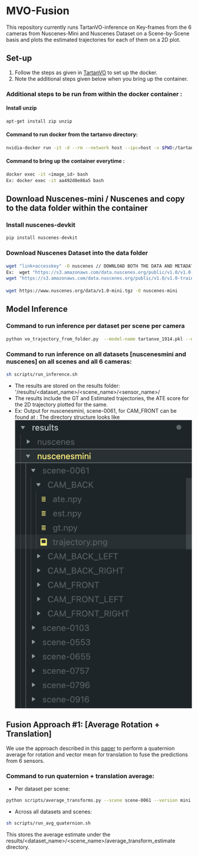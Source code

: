 # MVO-Fusion
This repository currently runs TartanVO-inference on Key-frames from the 6 cameras from Nuscenes-Mini and Nuscenes Dataset on a Scene-by-Scene basis and plots the estimated trajectories for each of them on a 2D plot.
## Set-up
1. Follow the steps as given in [TartanVO](https://github.com/neha-boloor/MVO-fusion/blob/main/README_TartanVO.md) to set up the docker. 
2. Note the additional steps given below when you bring up the container.

### Additional steps to be run from within the docker container :
#### Install unzip
```bash
apt-get install zip unzip
```
#### Command to run docker from the tartanvo directory:
```bash
nvidia-docker run -it -d --rm --network host --ipc=host -v $PWD:/tartanvo amigoshan/tartanvo:latest
```
#### Command to bring up the container everytime :
```bash
docker exec -it <image_id> bash
Ex: docker exec -it aa492d8e86a5 bash
```

## Download Nuscenes-mini / Nuscenes and copy to the data folder within the container

### Install nuscenes-devkit
```bash
pip install nuscenes-devkit
```
### Download Nuscenes Dataset into the data folder
```bash
wget "link+accesskey" -O nuscenes // DOWNLOAD BOTH THE DATA AND METADATA
Ex:  wget "https://s3.amazonaws.com/data.nuscenes.org/public/v1.0/v1.0-trainval01_blobs.tgz?AWSAccessKeyId=ASIA6RIK4RRMDGWCESWV&Signature=c7erVRSnDKpbPPV9SoEOc3XE%2FFU%3D&x-amz-security-token=IQoJb3JpZ2luX2VjEHsaCXVzLWVhc3QtMSJGMEQCIBQMXdNobzxOnUV%2BQu5VeaATsOYoBZdqHoCsR0HJ6faLAiAAuESd1uZzr27no9h1sNCvUOivcd%2BdnMA9sNRfoNkFvCr9AgiU%2F%2F%2F%2F%2F%2F%2F%2F%2F%2F8BEAMaDDk5OTEzOTYwOTY4OCIMM5G1%2FTfPEu6pgGxDKtECRfiq6Yn712jeUl1CuZ3RUI1cYSkmKRZLcMKHjPQBuZI2rrCoBpClb8uMwLEbprOFY%2B5%2FlbeIv6sNAPLgkD4VedOwgCxl6rplPFEYo7NCUWScaaAH1q4wcHzWKpsF32gJdq88d2P9v%2FoS8YiCRtRzv42ub%2B2h6KrYxN3RLp0HLuUekWbto2P3FRMfB9TYmqudQUVYCcbxw2cv9mhrQ8YwqZvCfU4u1qkCCOVZTeuuoUXs4RDAHxi2RF96ioSQYh8AfH4D0U%2FfrXAJYKALRdTy3j6AqqHOfJRD%2B6AOoO8Ge2e4MuDD2dMUQ1LjEFlHDCnUGSnGGf5DYGQ7gXsJuFBv%2BPsYPUkiXDC3B2eWAvu3spOu4cklmi21r%2BOkEvIcq9UrxwigKszwHQTAyXhsHTXGb9865fCkyAuMdWexFcaOtocZhPDwtdn%2Fn8cgkbYljqlDIzD58qOcBjqfAVTdBd7HDk2gLGC%2FVwMhIJKRs29gPUvfYKwzC%2Fskye0QAEZkdjTX6NBlLWuljLfEsFTVd1%2BiQFYtKediclSwgJxF85WNVD2pVm0GVtKpvj4VCiyiUCtAbZmlEjCM68LUvY2cLCGv20YbAEBoWRUh%2Bqdw9Rep2aqydwSt%2FwOZsKt4E2u7ouVB6C6mi1CZgVaMCsfkKcn0ApXARz5vqPGq4A%3D%3D&Expires=1670353147" -O nuscenes
wget "https://s3.amazonaws.com/data.nuscenes.org/public/v1.0/v1.0-trainval_meta.tgz?AWSAccessKeyId=ASIA6RIK4RRMAPSPTGWP&Signature=%2F%2FnHApnatj6ZV7SFofyHj0jxyY8%3D&x-amz-security-token=IQoJb3JpZ2luX2VjEHwaCXVzLWVhc3QtMSJHMEUCIQDqe7P34Le5WX316x5G2byqQfxqHz59rp%2BK1M%2BGwTqiHgIgGJV7StCQE5oK8LRNM3%2F31twoCFsyzm9nbyi4ghi95oQq%2FQIIlf%2F%2F%2F%2F%2F%2F%2F%2F%2F%2FARADGgw5OTkxMzk2MDk2ODgiDBDiMbEqxX4sIzjBYSrRAijT%2BQnEizLA22iU%2BNTUWUNFh%2FDdRYFRibQVFb4djOWCQGpifHYh9rVvyNgtgyJBHC9CMHzK7%2BXTSv3ezYLe1dnYmJ3at%2FGqyJSITHHGu51KuHxk9PqoLtUNeeVooosjVDdOBP40QCTnstzLm47j%2BTD9CedoDLixUXZxC18SaH3VxlGj1Nf7FN61ZuLgRtozuSWNN%2FWNh0zJ2l%2BZnAJ4NcMMGAeXAoleK4e2DDrHdbL4FSu9L6QchfZVrweRW9VYgpSLL87hMY5fPmqTymoDodhRvBzmSiLsIB7F1KjykierNNc5yPLGHDsacu%2FJ5OBsJ0tNqXv8gxbKoG0PDbcypXeJVLph6fJ%2F4NBSwIALzKfAadImp089n4SvP3fYC2J2SCejTuKpBYS4%2BtQXpyJ7NazPOVY0qOkKwo8mqQF%2F1Y3oFz9r51O%2Fp1IwuoHBfk4W2dkwroiknAY6ngEwTERDmtjXHtHVmBTr6S9%2FD4Gcpf7SVDpAPVKU9eWaYzWqqT%2Bg7F5XtRoODM3cyYLCMS%2B3PrlkmVnC67lsjJmkrGI2z4br2vqRuWuVC2XAOPRUPSPxjhdoMB1tT9XMDgjm2Cs2coee0aoRtzN%2FwObtKD5ie03%2F2rvZVih2GyBt3qQ4btrwAYsuh4Rva2myjeGVtN5P5BCpg3n9Fa%2Ba8A%3D%3D&Expires=1670356272" -o v1.0-trainval

wget https://www.nuscenes.org/data/v1.0-mini.tgz -O nuscenes-mini
```

## Model Inference

### Command to run inference per dataset per scene per camera

```bash
python vo_trajectory_from_folder.py  --model-name tartanvo_1914.pkl --nuscenesmini --batch-size 1 --worker-num 0 --test-dir ../data/nuscenes_mini/scenes/scene-0061/CAM_BACK/key_frames --pose-file ../data/nuscenes_mini/scenes/scene-0061/CAM_BACK/pose_files/pose.txt
```

### Command to run inference on all datasets [nuscenesmini and nuscenes] on all scenes and all 6 cameras:
```bash
sh scripts/run_inference.sh
```

* The results are stored on the results folder: '/results/<dataset_name>/<scene_name>/<sensor_name>/
* The results include the GT and Estimated trajectories, the ATE score for the 2D trajectory plotted for the same.
* Ex: Output for nuscenesmini, scene-0061, for CAM_FRONT can be found at :
    The directory structure looks like ![this](./figures/results_dir.png)

## Fusion Approach #1: [Average Rotation + Translation]
We use the approach described in this [paper](http://www.acsu.buffalo.edu/~johnc/ave_quat07.pdf) to perform a quaternion average for rotation and vector mean for translation to fuse the predictions from 6 sensors.
### Command to run quaternion + translation average:

* Per dataset per scene:
```bash
python scripts/average_transforms.py --scene scene-0061 --version mini
```

* Across all datasets and scenes:
```bash
sh scripts/run_avg_quaternion.sh
```
This stores the average estimate under the results/<dataset_name>/<scene_name>/average_transform_estimate directory.
